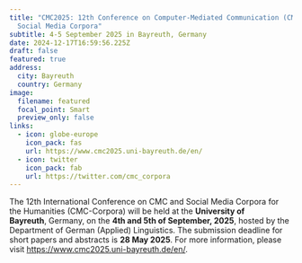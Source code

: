 ```yaml
---
title: "CMC2025: 12th Conference on Computer-Mediated Communication (CMC) and
  Social Media Corpora"
subtitle: 4-5 September 2025 in Bayreuth, Germany
date: 2024-12-17T16:59:56.225Z
draft: false
featured: true
address:
  city: Bayreuth
  country: Germany
image:
  filename: featured
  focal_point: Smart
  preview_only: false
links:
  - icon: globe-europe
    icon_pack: fas
    url: https://www.cmc2025.uni-bayreuth.de/en/
  - icon: twitter
    icon_pack: fab
    url: https://twitter.com/cmc_corpora
---
```

<!--StartFragment-->

The 12th International Conference on CMC and Social Media Corpora for the Humanities (CMC-Corpora) will be held at the **University of Bayreuth**, Germany, on the **4th and 5th of September, 2025**, hosted by the Department of German (Applied) Linguistics. The submission deadline for short papers and abstracts is **28 May 2025**. For more information, please visit <https://www.cmc2025.uni-bayreuth.de/en/>.
